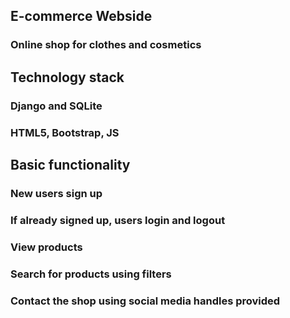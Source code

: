 ## E-commerce Webside

### Online shop for clothes and cosmetics

## Technology stack

### Django and SQLite

### HTML5, Bootstrap, JS

## Basic functionality

### New users sign up

### If already signed up, users login and logout

### View products

### Search for products using filters

### Contact the shop using social media handles provided
